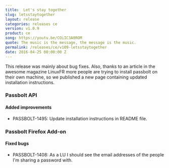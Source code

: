 ```yaml
---
title:  Let's stay together
slug: letsstaytogether
layout: release
categories: releases ce
version: v1.0.9
product: ce
song: https://youtu.be/COiIC3A0ROM
quote: The music is the message, the message is the music.
permalink: /releases/ce/v109-letsstaytogether
date: 2016-04-25 00:00:00 Z
---
```


This release was mainly about bug fixes. Also, thanks to an article in the awesome magazine LinuxFR
more people are trying to install passbolt on their own machine, so we published a new page containing updated 
installation instructions. 

### Passbolt API
#### Added improvements

- PASSBOLT-1495: Update installation instructions in README file.

### Passbolt Firefox Add-on
#### Fixed bugs

- PASSBOLT-1408: As a LU I should see the email addresses of the people I'm sharing a password with.
